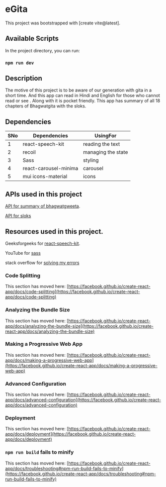 # eGita

This project was bootstrapped with [create vite@latest].

## Available Scripts

In the project directory, you can run:

### `npm run dev`



## Description
The motive of this project is to be aware of our generation with gita in a short time. 
And this app can  read in Hindi and English for those who cannot read or see . Along with it is pocket friendly.
This app has summary of all 18 chapters of Bhagwatgita with the sloks.


## Dependencies 
|SNo| Dependencies |  UsingFor |
|-|-|-|
|1| react-speech-kit |  reading the text|
|2| recoil |  managing the state |
|3| Sass | styling |
|4|react-carousel-minima | carousel | 
|5| mui icons-material|icons|


## APIs used in this project

[API for summary of bhagwatgweeta](https://bhagavadgitaapi.in/chapters/?api_key=b11f734eb00d87849).

[API for sloks](https://bhagavadgitaapi.in/slok/1/1/) 



## Resources used in this project.

Geeksforgeeks for [react-speech-kit](https://www.geeksforgeeks.org/create-a-text-to-speech-application-using-reactjs/).

YouTube for [sass](https://youtu.be/tEQOdFgUXI4)

stack overflow for [solving my errors](https://stackoverflow.com/)


### Code Splitting

This section has moved here: [https://facebook.github.io/create-react-app/docs/code-splitting](https://facebook.github.io/create-react-app/docs/code-splitting)

### Analyzing the Bundle Size

This section has moved here: [https://facebook.github.io/create-react-app/docs/analyzing-the-bundle-size](https://facebook.github.io/create-react-app/docs/analyzing-the-bundle-size)

### Making a Progressive Web App

This section has moved here: [https://facebook.github.io/create-react-app/docs/making-a-progressive-web-app](https://facebook.github.io/create-react-app/docs/making-a-progressive-web-app)

### Advanced Configuration

This section has moved here: [https://facebook.github.io/create-react-app/docs/advanced-configuration](https://facebook.github.io/create-react-app/docs/advanced-configuration)

### Deployment

This section has moved here: [https://facebook.github.io/create-react-app/docs/deployment](https://facebook.github.io/create-react-app/docs/deployment)

### `npm run build` fails to minify

This section has moved here: [https://facebook.github.io/create-react-app/docs/troubleshooting#npm-run-build-fails-to-minify](https://facebook.github.io/create-react-app/docs/troubleshooting#npm-run-build-fails-to-minify)

